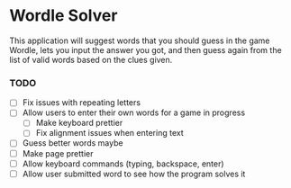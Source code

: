 # Wordle Solver

This application will suggest words that you should guess in the game Wordle, lets you input the answer you got, and then guess again from the list of valid words based on the clues given.

### TODO

- [ ] Fix issues with repeating letters
- [ ] Allow users to enter their own words for a game in progress
  - [ ] Make keyboard prettier
  - [ ] Fix alignment issues when entering text
- [ ] Guess better words maybe
- [ ] Make page prettier
- [ ] Allow keyboard commands (typing, backspace, enter)
- [ ] Allow user submitted word to see how the program solves it